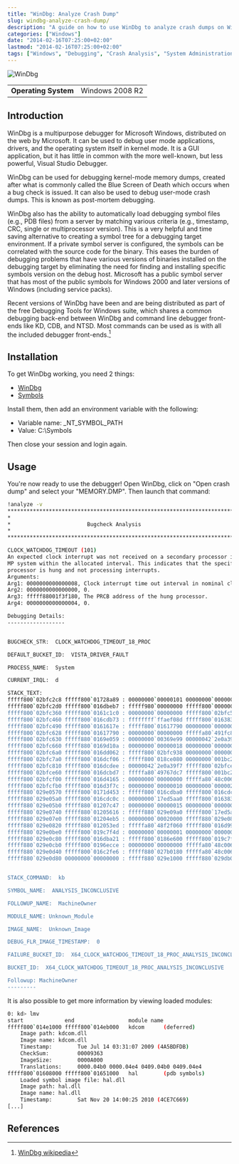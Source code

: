 ```yaml
---
title: "WinDbg: Analyze Crash Dump"
slug: windbg-analyze-crash-dump/
description: "A guide on how to use WinDbg to analyze crash dumps on Windows systems"
categories: ["Windows"]
date: "2014-02-16T07:25:00+02:00"
lastmod: "2014-02-16T07:25:00+02:00"
tags: ["Windows", "Debugging", "Crash Analysis", "System Administration"]
---
```


![WinDbg](../../static/images/windbg_icon.avif)


|||
|-|-|
| **Operating System** | Windows 2008 R2 |


## Introduction

WinDbg is a multipurpose debugger for Microsoft Windows, distributed on the web by Microsoft. It can be used to debug user mode applications, drivers, and the operating system itself in kernel mode. It is a GUI application, but it has little in common with the more well-known, but less powerful, Visual Studio Debugger.

WinDbg can be used for debugging kernel-mode memory dumps, created after what is commonly called the Blue Screen of Death which occurs when a bug check is issued. It can also be used to debug user-mode crash dumps. This is known as post-mortem debugging.

WinDbg also has the ability to automatically load debugging symbol files (e.g., PDB files) from a server by matching various criteria (e.g., timestamp, CRC, single or multiprocessor version). This is a very helpful and time saving alternative to creating a symbol tree for a debugging target environment. If a private symbol server is configured, the symbols can be correlated with the source code for the binary. This eases the burden of debugging problems that have various versions of binaries installed on the debugging target by eliminating the need for finding and installing specific symbols version on the debug host. Microsoft has a public symbol server that has most of the public symbols for Windows 2000 and later versions of Windows (including service packs).

Recent versions of WinDbg have been and are being distributed as part of the free Debugging Tools for Windows suite, which shares a common debugging back-end between WinDbg and command line debugger front-ends like KD, CDB, and NTSD. Most commands can be used as is with all the included debugger front-ends.[^1]

## Installation

To get WinDbg working, you need 2 things:

* [WinDbg](https://learn.microsoft.com/en-us/windows-hardware/drivers/debugger/)
* [Symbols](https://learn.microsoft.com/en-us/windows-hardware/drivers/debugger/debugger-download-symbols)

Install them, then add an environment variable with the following:

* Variable name: _NT_SYMBOL_PATH
* Value: C:\Symbols

Then close your session and login again.

## Usage

You're now ready to use the debugger! Open WinDbg, click on "Open crash dump" and select your "MEMORY.DMP". Then launch that command:

```bash
!analyze -v
*******************************************************************************
*                                                                             *
*                        Bugcheck Analysis                                    *
*                                                                             *
*******************************************************************************

CLOCK_WATCHDOG_TIMEOUT (101)
An expected clock interrupt was not received on a secondary processor in an
MP system within the allocated interval. This indicates that the specified
processor is hung and not processing interrupts.
Arguments:
Arg1: 0000000000000008, Clock interrupt time out interval in nominal clock ticks.
Arg2: 0000000000000000, 0.
Arg3: fffff88001f3f180, The PRCB address of the hung processor.
Arg4: 0000000000000004, 0.

Debugging Details:
------------------


BUGCHECK_STR:  CLOCK_WATCHDOG_TIMEOUT_18_PROC

DEFAULT_BUCKET_ID:  VISTA_DRIVER_FAULT

PROCESS_NAME:  System

CURRENT_IRQL:  d

STACK_TEXT:  
fffff800`02bfc2c8 fffff800`01728a89 : 00000000`00000101 00000000`00000008 00000000`00000000 fffff880`01f3f180 : nt!KeBugCheckEx
fffff800`02bfc2d0 fffff800`016dbeb7 : fffff980`00000000 fffff800`00000004 00000000`0002625a fffff800`016f11e4 : nt! ?? ::FNODOBFM::`string'+0x4e2e
fffff800`02bfc360 fffff800`0161c1c0 : 00000000`00000000 fffff800`02bfc510 fffff800`016383c0 fffff800`00000000 : nt!KeUpdateSystemTime+0x377
fffff800`02bfc460 fffff800`016cdb73 : ffffffff`ffaef08d fffff800`016383c0 fffff800`02bfc6b0 00000000`00000000 : hal!HalpRtcClockInterrupt+0x130
fffff800`02bfc490 fffff800`0161617e : fffff800`01617790 00000000`00000000 fffffa80`491fc840 fffff880`01786ee0 : nt!KiInterruptDispatchNoLock+0x163
fffff800`02bfc628 fffff800`01617790 : 00000000`00000000 fffffa80`491fc840 fffff880`01786ee0 00000000`00000007 : hal!HalpGetPmTimerPerfCounterValue+0x10
fffff800`02bfc630 fffff880`0169e059 : 00000000`00369e99 00000042`2e0a39f7 fffffa80`491e0470 fffff880`0169fe22 : hal!KeQueryPerformanceCounter+0x9c
fffff800`02bfc660 fffff880`0169d10a : 00000000`00000018 00000000`00000000 00000000`00000000 00000000`00000005 : tcpip!TcpUpdateMicrosecondCount+0x79
fffff800`02bfc6a0 fffff800`016dd062 : fffff800`02bfc938 00000000`00000000 fffff800`02bfc860 00000000`00000005 : tcpip!TcpPeriodicTimeoutHandler+0x7a
fffff800`02bfc7a0 fffff800`016dcf06 : fffff800`018ce080 00000000`001bc201 00000000`00000000 00000000`00000102 : nt!KiProcessTimerDpcTable+0x66
fffff800`02bfc810 fffff800`016dcdee : 00000042`2e0a39f7 fffff800`02bfce88 00000000`001bc201 fffff800`018462a8 : nt!KiProcessExpiredTimerList+0xc6
fffff800`02bfce60 fffff800`016dcbd7 : fffffa80`49767dc7 fffff800`001bc201 00000000`00000000 00000000`00000000 : nt!KiTimerExpiration+0x1be
fffff800`02bfcf00 fffff800`016d4165 : 00000000`00000000 fffffa80`48c00680 00000000`00000000 fffff880`00e28a00 : nt!KiRetireDpcList+0x277
fffff800`02bfcfb0 fffff800`016d3f7c : 00000000`00000010 00000000`00000286 fffff880`029e0598 00000000`00000018 : nt!KxRetireDpcList+0x5
fffff880`029e0570 fffff800`0171d453 : fffff800`016cdba0 fffff800`016cdc0c 00000000`17ed5aa0 fffff800`016383c0 : nt!KiDispatchInterruptContinue
fffff880`029e05a0 fffff800`016cdc0c : 00000000`17ed5aa0 fffff800`016383c0 00000000`f8d15f7d 00000000`1b7181f5 : nt!KiDpcInterruptBypass+0x13
fffff880`029e05b0 fffff880`01207c47 : 00000000`00000015 00000000`00000000 d4d8e501`cc8cd0a4 669495ef`1e7cdce3 : nt!KiInterruptDispatchNoLock+0x1fc
fffff880`029e0740 fffff880`01205616 : fffff880`029e09a0 fffff800`17ed5aa0 00000000`4b38f223 00000000`48bebae9 : cng!SHA256Transform+0x757
fffff880`029e07e0 fffff880`01204eb5 : 00000000`00020000 fffff880`029e0844 fffff8a0`14c840a8 00000000`00000001 : cng!SHA256Update+0x10b
fffff880`029e0820 fffff880`012053ed : fffffa80`48f2f060 fffff800`016d99f3 fffffa80`20206f49 fffff8a0`01a08410 : cng!GatherRandomKey+0x255
fffff880`029e0be0 fffff800`019c7f4d : 00000000`00000001 00000000`00000001 fffffa80`4cd15610 fffffa80`48c00680 : cng!scavengingWorkItemRoutine+0x3d
fffff880`029e0c80 fffff800`016dba21 : fffff800`0186e600 fffff800`019c7f01 fffffa80`48c00600 00000000`00000000 : nt!IopProcessWorkItem+0x3d
fffff880`029e0cb0 fffff800`0196ecce : 00000000`00000000 fffffa80`48c00680 00000000`00000080 fffffa80`48bd1040 : nt!ExpWorkerThread+0x111
fffff880`029e0d40 fffff800`016c2fe6 : fffff880`027b0180 fffffa80`48c00680 fffff880`027bb4c0 00000000`00000000 : nt!PspSystemThreadStartup+0x5a
fffff880`029e0d80 00000000`00000000 : fffff880`029e1000 fffff880`029db000 fffff880`029e05b0 00000000`00000000 : nt!KxStartSystemThread+0x16


STACK_COMMAND:  kb

SYMBOL_NAME:  ANALYSIS_INCONCLUSIVE

FOLLOWUP_NAME:  MachineOwner

MODULE_NAME: Unknown_Module

IMAGE_NAME:  Unknown_Image

DEBUG_FLR_IMAGE_TIMESTAMP:  0

FAILURE_BUCKET_ID:  X64_CLOCK_WATCHDOG_TIMEOUT_18_PROC_ANALYSIS_INCONCLUSIVE

BUCKET_ID:  X64_CLOCK_WATCHDOG_TIMEOUT_18_PROC_ANALYSIS_INCONCLUSIVE

Followup: MachineOwner
---------
```

It is also possible to get more information by viewing loaded modules:

```bash
0: kd> lmv
start             end                 module name
fffff800`014e1000 fffff800`014eb000   kdcom      (deferred)             
    Image path: kdcom.dll
    Image name: kdcom.dll
    Timestamp:        Tue Jul 14 03:31:07 2009 (4A5BDFDB)
    CheckSum:         00009363
    ImageSize:        0000A000
    Translations:     0000.04b0 0000.04e4 0409.04b0 0409.04e4
fffff800`01608000 fffff800`01651000   hal        (pdb symbols)          c:\symbols\hal.pdb\A085D08B9C5D4BFDBA48AC285BDA03F22\hal.pdb
    Loaded symbol image file: hal.dll
    Image path: hal.dll
    Image name: hal.dll
    Timestamp:        Sat Nov 20 14:00:25 2010 (4CE7C669)
[...]
```

## References

[^1]: [WinDbg wikipedia](https://en.wikipedia.org/wiki/WinDbg)
